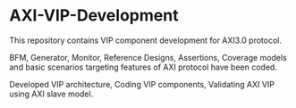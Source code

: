 # AXI-VIP-Development

This repository contains VIP component development for AXI3.0 protocol. 

BFM, Generator, Monitor, Reference Designs, Assertions, Coverage models and basic scenarios targeting features of AXI protocol have been coded.

Developed VIP architecture, Coding VIP components, Validating AXI VIP using AXI slave model.
